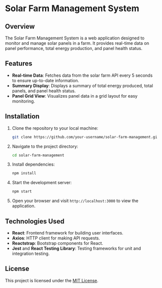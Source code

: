 # Solar Farm Management System

## Overview
The Solar Farm Management System is a web application designed to monitor and manage solar panels in a farm. It provides real-time data on panel performance, total energy production, and panel health status.

## Features
- **Real-time Data**: Fetches data from the solar farm API every 5 seconds to ensure up-to-date information.
- **Summary Display**: Displays a summary of total energy produced, total panels, and panel health status.
- **Panel Grid View**: Visualizes panel data in a grid layout for easy monitoring.

## Installation
1. Clone the repository to your local machine:
    ```bash
    git clone https://github.com/your-username/solar-farm-management.git
    ```

2. Navigate to the project directory:
    ```bash
    cd solar-farm-management
    ```

3. Install dependencies:
    ```bash
    npm install
    ```

4. Start the development server:
    ```bash
    npm start
    ```

5. Open your browser and visit `http://localhost:3000` to view the application.

## Technologies Used
- **React**: Frontend framework for building user interfaces.
- **Axios**: HTTP client for making API requests.
- **Reactstrap**: Bootstrap components for React.
- **Jest** and **React Testing Library**: Testing frameworks for unit and integration testing.

## License
This project is licensed under the [MIT License](LICENSE).